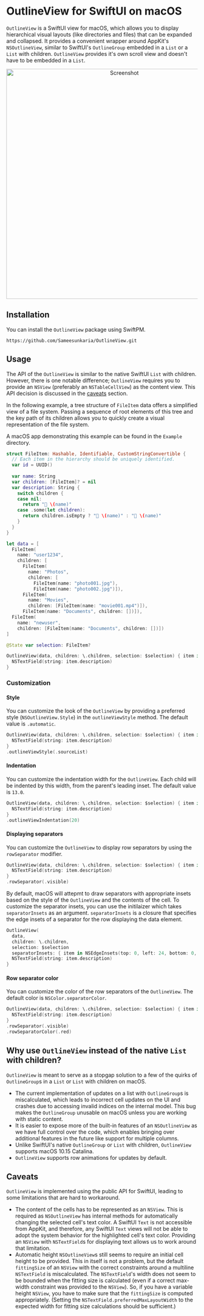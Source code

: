 # OutlineView for SwiftUI on macOS

`OutlineView` is a SwiftUI view for macOS, which allows you to display hierarchical visual layouts (like directories and files) that can be expanded and collapsed. 
It provides a convenient wrapper around AppKit's `NSOutlineView`, similar to SwiftUI's `OutlineGroup` embedded in a `List` or a `List` with children. `OutlineView` provides it's own scroll view and doesn't have to be embedded in a `List`.

<p align="center">
  <img width="606" alt="Screenshot" src="Example/Screenshot.png">
</p>

## Installation

You can install the `OutlineView` package using SwiftPM.

```
https://github.com/Sameesunkaria/OutlineView.git
```

## Usage

The API of the `OutlineView` is similar to the native SwiftUI `List` with children. However, there is one notable difference; `OutlineView` requires you to provide an `NSView` (preferably an `NSTableCellView`) as the content view. This API decision is discussed in the [caveats](#Caveats) section.

In the following example, a tree structure of `FileItem` data offers a simplified view of a file system. Passing a sequence of root elements of this tree and the key path of its children allows you to quickly create a visual representation of the file system.

A macOS app demonstrating this example can be found in the `Example` directory.

```swift
struct FileItem: Hashable, Identifiable, CustomStringConvertible {
  // Each item in the hierarchy should be uniquely identified.
  var id = UUID()
  
  var name: String
  var children: [FileItem]? = nil
  var description: String {
    switch children {
    case nil:
      return "📄 \(name)"
    case .some(let children):
      return children.isEmpty ? "📂 \(name)" : "📁 \(name)"
    }
  }
}

let data = [
  FileItem(
    name: "user1234",
    children: [
      FileItem(
        name: "Photos",
        children: [
          FileItem(name: "photo001.jpg"),
          FileItem(name: "photo002.jpg")]),
      FileItem(
        name: "Movies",
        children: [FileItem(name: "movie001.mp4")]),
      FileItem(name: "Documents", children: [])]),
  FileItem(
    name: "newuser",
    children: [FileItem(name: "Documents", children: [])])
]

@State var selection: FileItem?

OutlineView(data, children: \.children, selection: $selection) { item in
  NSTextField(string: item.description)
}
```

### Customization

#### Style
You can customize the look of the `OutlineView` by providing a preferred style (`NSOutlineView.Style`) in the `outlineViewStyle` method. The default value is `.automatic`.

```swift
OutlineView(data, children: \.children, selection: $selection) { item in
  NSTextField(string: item.description)
}
.outlineViewStyle(.sourceList)
```

#### Indentation

You can customize the indentation width for the `OutlineView`. Each child will be indented by this width, from the parent's leading inset. The default value is `13.0`.

```swift
OutlineView(data, children: \.children, selection: $selection) { item in
  NSTextField(string: item.description)
}
.outlineViewIndentation(20)
```

#### Displaying separators

You can customize the `OutlineView` to display row separators by using the `rowSeparator` modifier.

```swift
OutlineView(data, children: \.children, selection: $selection) { item in
  NSTextField(string: item.description)
}
.rowSeparator(.visible)
```

By default, macOS will attepmt to draw separators with appropriate insets based on the style of the `OutlineView` and the contents of the cell. To customize the separator insets, you can use the initilaizer which takes `separatorInsets` as an argument. `separatorInsets` is a closure that specifies the edge insets of a separator for the row displaying the data element.

```swift
OutlineView(
  data, 
  children: \.children, 
  selection: $selection
  separatorInsets: { item in NSEdgeInsets(top: 0, left: 24, bottom: 0, right: 0) }) { item in
  NSTextField(string: item.description)
}
```

#### Row separator color

You can customize the color of the row separators of the `OutlineView`. The default color is `NSColor.separatorColor`.

```swift
OutlineView(data, children: \.children, selection: $selection) { item in
  NSTextField(string: item.description)
}
.rowSeparator(.visible)
.rowSeparatorColor(.red)
```

## Why use `OutlineView` instead of the native `List` with children?

`OutlineView` is meant to serve as a stopgap solution to a few of the quirks of `OutlineGroup`s in a `List` or `List` with children on macOS.

- The current implementation of updates on a list with `OutlineGroup`s is miscalculated, which leads to incorrect cell updates on the UI and crashes due to accessing invalid indices on the internal model. This bug makes the `OutlineGroup` unusable on macOS unless you are working with static content.
- It is easier to expose more of the built-in features of an `NSOutlineView` as we have full control over the code, which enables bringing over additional features in the future like support for multiple columns.
- Unlike SwiftUI's native `OutlineGroup` or `List` with children, `OutlineView` supports macOS 10.15 Catalina.
- `OutlineView` supports row animations for updates by default.

## Caveats

`OutlineView` is implemented using the public API for SwiftUI, leading to some limitations that are hard to workaround.

- The content of the cells has to be represented as an `NSView`. This is required as `NSOutlineView` has internal methods for automatically changing the selected cell's text color. A SwiftUI `Text` is not accessible from AppKit, and therefore, any SwiftUI `Text` views will not be able to adopt the system behavior for the highlighted cell's text color. Providing an `NSView` with `NSTextField`s for displaying text allows us to work around that limitation.
- Automatic height `NSOutlineView`s still seems to require an initial cell height to be provided. This in itself is not a problem, but the default `fittingSize` of an `NSView` with the correct constraints around a multiline `NSTextField` is miscalculated. The `NSTextField`'s width does not seem to be bounded when the fitting size is calculated (even if a correct max-width constraint was provided to the `NSView`). So, if you have a variable height `NSView`, you have to make sure that the `fittingSize` is computed appropriately. (Setting the `NSTextField.preferredMaxLayoutWidth` to the expected width for fitting size calculations should be sufficient.)
